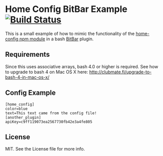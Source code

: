 # Home Config BitBar Example [![Build Status](https://travis-ci.org/kodie/bitbar-home-config.svg?branch=master)](https://travis-ci.org/kodie/bitbar-home-config)
This is a small example of how to mimic the functionality of the [home-config npm module](https://www.npmjs.com/package/home-config) in a bash [BitBar](https://github.com/matryer/bitbar) plugin.

## Requirements
Since this uses associative arrays, bash 4.0 or higher is required. See how to upgrade to bash 4 on Mac OS X here: http://clubmate.fi/upgrade-to-bash-4-in-mac-os-x/

## Config Example
```
[home_config]
color=blue
text=This text came from the config file!
[another_plugin]
apiKey=c9ff119073ea2567730fb42e3a4fe805
```

## License
MIT. See the License file for more info.
